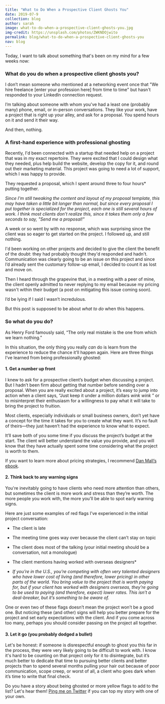 ```yaml
---
title: "What to Do When a Prospective Client Ghosts You"
date: 2019-07-9
collection: blog
author: sarah
image: what-to-do-when-a-prospective-client-ghosts-you.jpg
img-credit: https://unsplash.com/photos/ZWKNDOjwito
permalink: blog/what-to-do-when-a-prospective-client-ghosts-you
nav: blog
---
```


Today, I want to talk about something that's been on my mind for a few weeks now:

### What do you do when a prospective client ghosts you?

I don’t mean someone who mentioned at a networking event once that "We hire freelance [enter your profession here] from time to time" but hasn't responded to your LinkedIn connection request.

I’m talking about someone with whom you've had a least one (probably many) phone, email, or in-person conversations. They like your work, have a project that is right up your alley, and ask for a proposal. You spend hours on it and send it their way.

And then, nothing.

### A first-hand experience with professional ghosting

Recently, I'd been connected with a startup that needed help on a project that was in my exact repertoire. They were excited that I could design what they needed, plus help build the website, develop the copy for it, and round out their marketing material. This project was going to need a lot of support, which I was happy to provide.

They requested a proposal, which I spent around three to four hours* putting together.

*Since I'm still tweaking the content and layout of my proposal template, this may have taken a little bit longer than normal, but since every proposal I put together is specialized for the project, each one is still several hours of work. I think most clients don’t realize this, since it takes them only a few seconds to say, "Send me a proposal!"*

A week or so went by with no response, which was surprising since the client was so eager to get started on the project. I followed up, and still nothing.

I'd been working on other projects and decided to give the client the benefit of the doubt: they had probably thought they'd responded and hadn't. Communication was clearly going to be an issue on this project and since I’d already sent the customary follow-up email, I decided to count it as lost and move on.

Then I heard through the grapevine that, in a meeting with a peer of mine, the client openly admitted to never replying to my email because my pricing wasn't within their budget (a post on mitigating this issue coming soon).

I’d be lying if I said I wasn’t incredulous.

But this post is supposed to be about *what to do* when this happens.

### So what do you do?

As Henry Ford famously said, “The only real mistake is the one from which we learn nothing.”

In this situation, the only thing you really *can* do is learn from the experience to reduce the chance it’ll happen again. Here are three things I’ve learned from being professionally ghosted:

#### 1. Get a number up front

I knew to ask for a prospective client’s budget when discussing a project. But I hadn’t been firm about getting that number before sending over a proposal. When you are really excited about a project, it’s easy to jump into action when a client says, “Just keep it under a million dollars *wink* *wink* ” or to misinterpret their enthusiasm for a willingness to pay what it will take to bring the project to fruition.

Most clients, especially individuals or small business owners, don’t yet have a concept for the time it takes for you to create what they want. It’s no fault of theirs—they just haven’t had the experience to know what to expect.

It’ll save both of you some time if you discuss the project’s budget at the start. The client will better understand the value you provide, and you will know that they have actually spent some time considering what the project is worth to them.

If you want to learn more about pricing strategies, I recommend <a href=”https://abookapart.com/products/pricing-design” target=”____blank”>Dan Mall’s ebook</a>.

#### 2. Think back to any warning signs

You're inevitably going to have clients who need more attention than others, but sometimes the client is more work and stress than they’re worth. The more people you work with, the more you'll be able to spot early warning signs.  

Here are just some examples of red flags I’ve experienced in the initial project conversation:
* The client is late
* The meeting time goes way over because the client can’t stay on topic
* The client does most of the talking (your initial meeting should be a conversation, not a monologue)
* The client mentions having worked with overseas designers*

* *If you’re in the U.S., you’re competing with often very talented designers who have lower cost of living (and therefore, lower pricing) in other parts of the world. You bring value to the project that is worth paying for, but if your client has worked with designers overseas, they’re going to be used to paying (and therefore, expect) lower rates. This isn’t a deal-breaker, but it’s something to be aware of.*

One or even two of these flags doesn’t mean the project won’t be a good one. But noticing these (and other) signs will help you better prepare for the project and set early expectations with the client. And if you come across too many, perhaps you should consider passing on the project all together.

#### 3. Let it go (you probably dodged a bullet)

Let's be honest: if someone is disrespectful enough to ghost you this far in the process, they were very likely going to be difficult to work with. I know it's hard to be counting on that project only for it to disintegrate, but it’s much better to dedicate that time to pursuing better clients and better projects than to spend several months pulling your hair out because of poor communication, scope creep, or worst of all, a client who goes dark when it’s time to write that final check.

Do you have a story about being ghosted or more yellow flags to add to the list? Let's hear them! <a href="https://twitter.com/sarah_june12" target="____blank">Ping me on Twitter</a> if you can top my story with one of your own.
